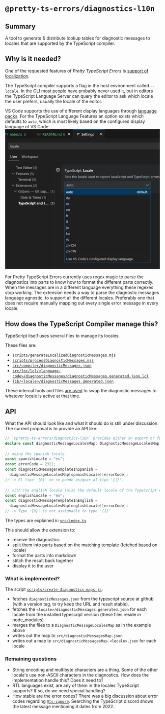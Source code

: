 # `@pretty-ts-errors/diagnostics-l10n`

## Summary

A tool to generate & distribute lookup tables for diagnostic messages to locales that are supported by the TypeScript compiler.

## Why is it needed?

One of the requested features of _Pretty TypeScript Errors_ is [support of localization](#144).

The TypeScript compiler supports a flag in the host environment called `--locale`. In the CLI most people have probably never used it, but in editors the TypeScript Language Server can query the editor to ask which locale the user prefers, usually the locale of the editor.

VS Code supports the use of different display languages through [language packs](https://code.visualstudio.com/docs/configure/locales). For the TypeScript Language Features an option exists which defaults to `auto`, which is most likely based on the configured display language of VS Code:
![A picture of the VS Code TypeScript locale setting](./assets/vscode-ts-locale-option.png)

For Pretty TypeScript Errors currently uses regex magic to parse the diagnostics into parts to know how to format the different parts correctly. When the messages are in a different language everything these regexes stop working.
The extension needs a way to parse the diagnostic messages language agnostic, to support all the different locales. Preferably one that does not require manually mapping out every single error message in every locale.

## How does the TypeScript Compiler manage this?

TypeScript itself uses several files to manage its locales.

These files are:

- [`scripts/generateLocalizedDiagnosticMessages.mjs`](https://github.com/microsoft/TypeScript/blob/v5.9.3/scripts/generateLocalizedDiagnosticMessages.mjs)
- [`scripts/processDiagnosticMessages.mjs`](https://github.com/microsoft/TypeScript/blob/v5.9.3/scripts/processDiagnosticMessages.mjs)
- [`src/compiler/diagnosticMessages.json`](https://github.com/microsoft/TypeScript/blob/v5.9.3/src/compiler/diagnosticMessages.json)
- [`src/loc/lcl/<language-code>/diagnosticMessages/diagnosticMessages.generated.json.lcl`](https://github.com/microsoft/TypeScript/tree/v5.9.3/lib)
- [`lib/<locale>/diagnosticMessages.generated.json`](https://github.com/microsoft/TypeScript/tree/v5.9.3/lib)

These internal tools and files [are used](https://github.com/microsoft/TypeScript/blob/v5.9.3/src/compiler/utilitiesPublic.ts#L685-L758) to swap the diagnostic messages to whatever locale is active at that time.

## API

What the API should look like and what it should do is still under discussion.
The current proposal is to provide an API like:

```ts
// `@pretty-ts-errors/diagnostics-l10n` provides either an export or function to fetch this data structure
declare const diagnosticMessageLocalesMap: DiagnosticMessageLocalesMap;

// using the spanish locale
const spanishLocale = "es";
const errorCode = 2322;
const diagnosticMessageTemplateInSpanish =
  diagnosticMessageLocalesMap[spanishLocale][errorCode];
// -> El tipo '{0}' no se puede asignar al tipo '{1}'.

// with the english locale (also the default locale of the TypeScript compiler)
const englishLocale = "en";
const diagnosticMessageTemplateInEnglish =
  diagnosticMessageLocalesMap[englishLocale][errorCode];
// -> Type '{0}' is not assignable to type '{1}'
```

The types are explained in [`src/index.ts`](./src/index.ts)

This should allow the extension to:

- receive the diagnostics
- split them into parts based on the matching template (fetched based on locale)
- format the parts into markdown
- stitch the result back together
- display it to the user

### What is implemented?

The script [`scripts/create-diagnostics-maps.js`](./scripts/create-diagnostics-maps.js):

- fetches `diagnosticMessages.json` from the typescript source at github (with a version tag, to try keep the URL and result stable).
- fetches the `<locale>/diagnosticMessages.generated.json` for each locale from the installed typescript version (these files reside in node_modules)
- merges the files to a `DiagnosticMessageLocalesMap` as in the example above
- writes out the map to `src/diagnosticMessagesMap.json`
- writes out a map to `src/diagnosticMessagesMap.<locale>.json` for each locale

### Remaining questions

- String encoding and multibyte characters are a thing. Some of the other locale's use non-ASCII characters in the diagnostics. How does the implementation handle this? Does it need to?
- RTL languages exist, are any of them in the locales TypeScript supports? If so, do we need special handling?
- How stable are the error codes? There was a big discussion about error codes regarding [`@ts-ignore`](https://github.com/microsoft/TypeScript/issues/19139). Searching the TypeScript discord shows the latest message mentioning it dates from 2022.
